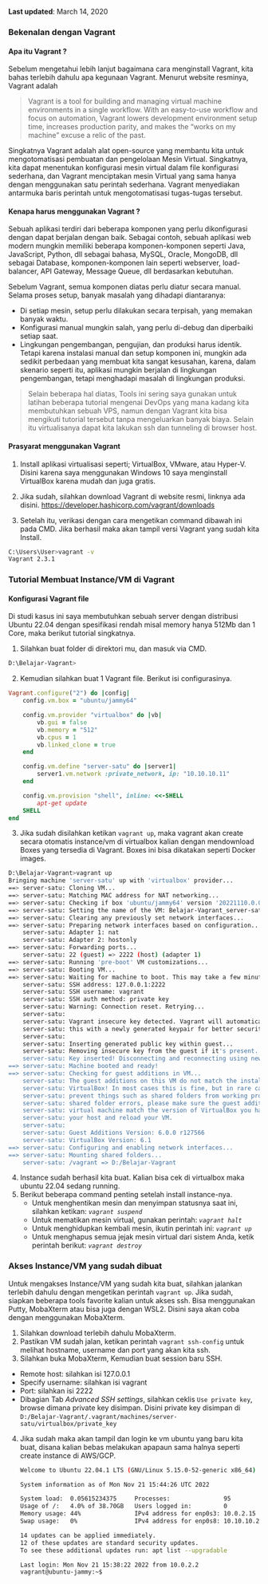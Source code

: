 **Last updated**: March 14, 2020


### Bekenalan dengan Vagrant

#### Apa itu Vagrant ?

Sebelum mengetahui lebih lanjut bagaimana cara menginstall Vagrant, kita bahas terlebih dahulu apa kegunaan Vagrant.
Menurut website resminya, Vagrant adalah
> Vagrant is a tool for building and managing virtual machine environments in a single workflow. With an easy-to-use workflow and focus on automation, Vagrant lowers development environment setup time, increases production parity, and makes the “works on my machine” excuse a relic of the past.

Singkatnya Vagrant adalah alat open-source yang membantu kita untuk mengotomatisasi pembuatan dan pengelolaan Mesin Virtual. Singkatnya, kita dapat menentukan konfigurasi mesin virtual dalam file konfigurasi sederhana, dan Vagrant menciptakan mesin Virtual yang sama hanya dengan menggunakan satu perintah sederhana. Vagrant menyediakan antarmuka baris perintah untuk mengotomatisasi tugas-tugas tersebut. 

#### Kenapa harus menggunakan Vagrant ?

Sebuah aplikasi terdiri dari beberapa komponen yang perlu dikonfigurasi dengan dapat berjalan dengan baik. Sebagai contoh, sebuah aplikasi web modern mungkin memiliki beberapa komponen-komponen seperti Java, JavaScript, Python, dll sebagai bahasa, MySQL, Oracle, MongoDB, dll sebagai Database, komponen-komponen lain seperti webserver, load-balancer, API Gateway, Message Queue, dll berdasarkan kebutuhan.  

Sebelum Vagrant, semua komponen diatas perlu diatur secara manual. Selama proses setup, banyak masalah yang dihadapi diantaranya:

 * Di setiap mesin, setup perlu dilakukan secara terpisah, yang memakan banyak waktu.
 * Konfigurasi manual mungkin salah, yang perlu di-debug dan diperbaiki setiap saat.
 * Lingkungan pengembangan, pengujian, dan produksi harus identik. Tetapi karena instalasi manual dan setup komponen ini, mungkin ada sedikit perbedaan yang membuat kita sangat kesusahan, karena, dalam skenario seperti itu, aplikasi mungkin berjalan di lingkungan pengembangan, tetapi menghadapi masalah di lingkungan produksi.

> Selain beberapa hal diatas, Tools ini sering saya gunakan untuk latihan beberapa tutorial mengenai DevOps yang mana kadang kita membutuhkan sebuah VPS, namun dengan Vagrant kita bisa mengikuti tutorial tersebut tanpa mengeluarkan banyak biaya. Selain itu virtualisanya dapat kita lakukan ssh dan tunneling di browser host. 

#### Prasyarat menggunakan Vagrant

1. Install aplikasi virtualisasi seperti; VirtualBox, VMware, atau Hyper-V. Disini karena saya menggunakan Windows 10 saya menginstall VirtualBox karena mudah dan juga gratis.

2. Jika sudah, silahkan download Vagrant di website resmi, linknya ada disini. <https://developer.hashicorp.com/vagrant/downloads>

3. Setelah itu, verikasi dengan cara mengetikan command dibawah ini pada CMD. Jika berhasil maka akan tampil versi Vagrant yang sudah kita Install.
```bash
C:\Users\User>vagrant -v
Vagrant 2.3.1
```

### Tutorial Membuat Instance/VM di Vagrant

#### Konfigurasi Vagrant file
Di studi kasus ini saya membutuhkan sebuah server dengan distribusi Ubuntu 22.04 dengan spesifikasi rendah misal memory hanya 512Mb dan 1 Core, maka berikut tutorial singkatnya.

1. Silahkan buat folder di direktori mu, dan masuk via CMD.
```bash
D:\Belajar-Vagrant>
```
2. Kemudian silahkan buat 1 Vagrant file. Berikut isi configurasinya.
```ruby
Vagrant.configure("2") do |config|
    config.vm.box = "ubuntu/jammy64"

    config.vm.provider "virtualbox" do |vb|
        vb.gui = false
        vb.memory = "512"
        vb.cpus = 1
        vb.linked_clone = true
    end

    config.vm.define "server-satu" do |server1|
        server1.vm.network :private_network, ip: "10.10.10.11"
    end

    config.vm.provision "shell", inline: <<-SHELL
        apt-get update
    SHELL
end
```
3. Jika sudah disilahkan ketikan `vagrant up`, maka vagrant akan create secara otomatis instance/vm di virtualbox kalian dengan mendownload Boxes yang tersedia di Vagrant. Boxes ini bisa dikatakan seperti Docker images.
```bash
D:\Belajar-Vagrant>vagrant up
Bringing machine 'server-satu' up with 'virtualbox' provider...
==> server-satu: Cloning VM...
==> server-satu: Matching MAC address for NAT networking...
==> server-satu: Checking if box 'ubuntu/jammy64' version '20221110.0.0' is up to date...
==> server-satu: Setting the name of the VM: Belajar-Vagrant_server-satu_1669043874779_68105
==> server-satu: Clearing any previously set network interfaces...
==> server-satu: Preparing network interfaces based on configuration...
    server-satu: Adapter 1: nat
    server-satu: Adapter 2: hostonly
==> server-satu: Forwarding ports...
    server-satu: 22 (guest) => 2222 (host) (adapter 1)
==> server-satu: Running 'pre-boot' VM customizations...
==> server-satu: Booting VM...
==> server-satu: Waiting for machine to boot. This may take a few minutes...
    server-satu: SSH address: 127.0.0.1:2222
    server-satu: SSH username: vagrant
    server-satu: SSH auth method: private key
    server-satu: Warning: Connection reset. Retrying...
    server-satu:
    server-satu: Vagrant insecure key detected. Vagrant will automatically replace
    server-satu: this with a newly generated keypair for better security.
    server-satu:
    server-satu: Inserting generated public key within guest...
    server-satu: Removing insecure key from the guest if it's present...
    server-satu: Key inserted! Disconnecting and reconnecting using new SSH key...
==> server-satu: Machine booted and ready!
==> server-satu: Checking for guest additions in VM...
    server-satu: The guest additions on this VM do not match the installed version of
    server-satu: VirtualBox! In most cases this is fine, but in rare cases it can
    server-satu: prevent things such as shared folders from working properly. If you see
    server-satu: shared folder errors, please make sure the guest additions within the
    server-satu: virtual machine match the version of VirtualBox you have installed on
    server-satu: your host and reload your VM.
    server-satu:
    server-satu: Guest Additions Version: 6.0.0 r127566
    server-satu: VirtualBox Version: 6.1
==> server-satu: Configuring and enabling network interfaces...
==> server-satu: Mounting shared folders...
    server-satu: /vagrant => D:/Belajar-Vagrant
```
4. Instance sudah berhasil kita buat. Kalian bisa cek di virtualbox maka ubuntu 22.04 sedang running.
5. Berikut beberapa command penting setelah install instance-nya.
    * Untuk menghentikan mesin dan menyimpan statusnya saat ini, silahkan ketikan:
        *`vagrant suspend`*
    * Untuk mematikan mesin virtual, gunakan perintah:
        *`vagrant halt`*
    * Untuk menghidupkan kembali mesin, ikutin perintah ini:
        *`vagrant up`*
    * Untuk menghapus semua jejak mesin virtual dari sistem Anda, ketik perintah berikut:
        *`vagrant destroy`*

### Akses Instance/VM yang sudah dibuat

Untuk mengakses Instance/VM yang sudah kita buat, silahkan jalankan terlebih dahulu dengan mengetikan perintah `vagrant up`. Jika sudah, siapkan beberapa tools favorite kalian untuk akses ssh. Bisa menggunakan Putty, MobaXterm atau bisa juga dengan WSL2. Disini saya akan coba dengan menggunakan MobaXterm.

1. Silahkan download terlebih dahulu MobaXterm.
2. Pastikan VM sudah jalan, ketikan perintah `vagrant ssh-config` untuk melihat hostname, username dan port yang akan kita ssh.
3. Silahkan buka MobaXterm, Kemudian buat session baru SSH.
 * Remote host: silahkan isi 127.0.0.1
 * Specify username: silahkan isi vagrant
 * Port: silahkan isi 2222
 * Dibagian Tab *Advanced SSH settings*, silahkan ceklis `Use private key`, browse dimana private key disimpan. Disini private key disimpan di `D:/Belajar-Vagrant/.vagrant/machines/server-satu/virtualbox/private_key`
4. Jika sudah maka akan tampil dan login ke vm ubuntu yang baru kita buat, disana kalian bebas melakukan apapaun sama halnya seperti create instance di AWS/GCP.

    ```bash
    Welcome to Ubuntu 22.04.1 LTS (GNU/Linux 5.15.0-52-generic x86_64)

    System information as of Mon Nov 21 15:44:26 UTC 2022

    System load:  0.05615234375     Processes:               95
    Usage of /:   4.0% of 38.70GB   Users logged in:         0
    Memory usage: 44%               IPv4 address for enp0s3: 10.0.2.15
    Swap usage:   0%                IPv4 address for enp0s8: 10.10.10.21

    14 updates can be applied immediately.
    12 of these updates are standard security updates.
    To see these additional updates run: apt list --upgradable

    Last login: Mon Nov 21 15:38:22 2022 from 10.0.2.2
    vagrant@ubuntu-jammy:~$
    ```